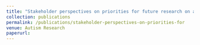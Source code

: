 ```yaml
---
title: "Stakeholder perspectives on priorities for future research on autism, sexuality, and intimate relationships"
collection: publications
permalink: /publications/stakeholder-perspectives-on-priorities-for
venue: Autism Research
paperurl: 
---
```

